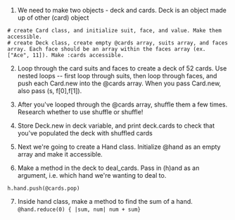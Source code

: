 1. We need to make two objects - deck and cards. Deck is an object made up of other (card) object

```
# create Card class, and initialize suit, face, and value. Make them accessible.
# create Deck class, create empty @cards array, suits array, and faces array. Each face should be an array within the faces array (ex. ["Ace", 11]). Make :cards accessible.
```

2. Loop through the card suits and faces to create a deck of 52 cards. Use nested loops -- first loop through suits, then loop through faces, and push each Card.new into the @cards array. When you pass Card.new, also pass (s, f[0],f[1]).

3. After you've looped through the @cards array, shuffle them a few times. Research whether to use shuffle or shuffle!

4. Store Deck.new in deck variable, and print deck.cards to check that you've populated the deck with shuffled cards

5. Next we're going to create a Hand class. Initialize @hand as an empty array and make it accessible.

6. Make a method in the deck to deal_cards. Pass in (h)and as an argument, i.e. which hand we're wanting to deal to.

```
h.hand.push(@cards.pop)
```

7. Inside hand class, make a method to find the sum of a hand. `@hand.reduce(0) { |sum, num| num + sum}`
